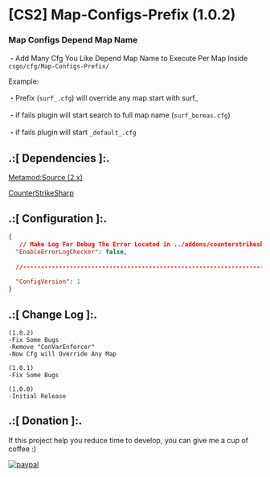 # [CS2] Map-Configs-Prefix (1.0.2)

### Map Configs Depend Map Name

・Add Many Cfg You Like Depend Map Name to Execute Per Map Inside `csgo/cfg/Map-Configs-Prefix/`

Example:

・Prefix (`surf_.cfg`) will override any map start with surf_

・if fails plugin will start search to full map name (`surf_boreas.cfg`)

・if fails plugin will start `_default_.cfg`



## .:[ Dependencies ]:.
[Metamod:Source (2.x)](https://www.sourcemm.net/downloads.php/?branch=master)

[CounterStrikeSharp](https://github.com/roflmuffin/CounterStrikeSharp/releases)

## .:[ Configuration ]:.
```json
{
   // Make Log For Debug The Error Located in ../addons/counterstrikesharp/plugins/Map_Configs_Prefix/ErrorLogs/
  "EnableErrorLogChecker": false,
  
  //-----------------------------------------------------------------------------------------
  
  "ConfigVersion": 1
}
```


## .:[ Change Log ]:.
```
(1.0.2)
-Fix Some Bugs
-Remove "ConVarEnforcer"
-Now Cfg will Override Any Map

(1.0.1)
-Fix Some Bugs

(1.0.0)
-Initial Release
```

## .:[ Donation ]:.

If this project help you reduce time to develop, you can give me a cup of coffee :)

[![paypal](https://www.paypalobjects.com/en_US/i/btn/btn_donateCC_LG.gif)](https://paypal.me/oQYh)
